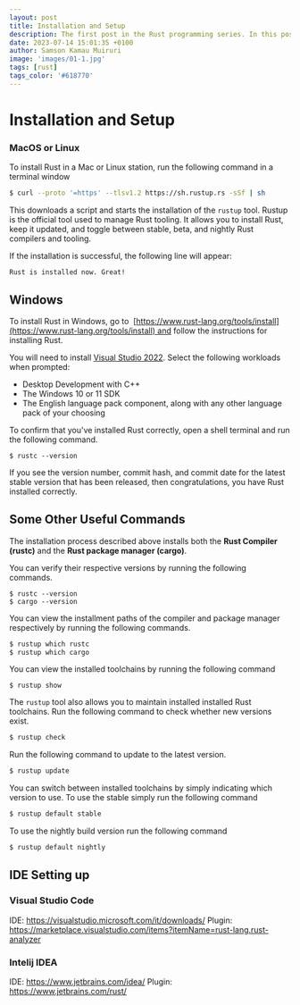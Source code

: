 ```yaml
---
layout: post
title: Installation and Setup
description: The first post in the Rust programming series. In this post we learn how to install and setup the Rust programming language.
date: 2023-07-14 15:01:35 +0100
author: Samson Kamau Muiruri
image: 'images/01-1.jpg'
tags: [rust]
tags_color: '#618770'
---
```


# Installation and Setup

### MacOS or Linux

To install Rust in a Mac or Linux station, run the following command in a terminal window

```bash
$ curl --proto '=https' --tlsv1.2 https://sh.rustup.rs -sSf | sh
```

This downloads a script and starts the installation of the `rustup` tool. Rustup is the official tool used to manage Rust tooling. It allows you to install Rust, keep it updated, and toggle between stable, beta, and nightly Rust compilers and tooling. 

If the installation is successful, the following line will appear:

`Rust is installed now. Great!`


## Windows

To install Rust in Windows, go to  [https://www.rust-lang.org/tools/install](https://www.rust-lang.org/tools/install) and follow the instructions for installing Rust. 

You will need to install [Visual Studio 2022](https://visualstudio.microsoft.com/downloads/). Select the following workloads when prompted:
- Desktop Development with C++
- The Windows 10 or 11 SDK
- The English language pack component, along with any other language pack of your choosing


To confirm that you've installed Rust correctly, open a shell terminal and run the following command.

```shell
$ rustc --version
```

If you see the version number, commit hash, and commit date for the latest stable version that has been released, then congratulations, you have Rust installed correctly.


## Some Other Useful Commands

The installation process described above installs both the **Rust Compiler (rustc)** and the **Rust package manager (cargo)**.

You can verify their respective versions by running the following commands.

```shell
$ rustc --version 
$ cargo --version
```

You can view the installment paths of the compiler and package manager respectively by running the following commands.

```bash
$ rustup which rustc
$ rustup which cargo
```

You can view the installed toolchains by running the following command

```shell
$ rustup show
```

The `rustup` tool also allows you to maintain installed installed Rust toolchains. Run the following command to check whether new versions exist.

```bash
$ rustup check
```

Run the following command to update to the latest version\.

```bash
$ rustup update
```

You can switch between installed toolchains by simply indicating which version to use. To use the stable simply run the following command

```bash
$ rustup default stable
```

To use the nightly build version run the following command

```bash
$ rustup default nightly
```


## IDE Setting up

### Visual Studio Code
IDE: https://visualstudio.microsoft.com/it/downloads/
Plugin: https://marketplace.visualstudio.com/items?itemName=rust-lang.rust-analyzer

### Intelij IDEA
IDE: https://www.jetbrains.com/idea/
Plugin: https://www.jetbrains.com/rust/

